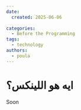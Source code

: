 ```yaml
---
date:
  created: 2025-06-06
  
categories:
  - Before the Programming  
tags:
  - technology
authors:
  - poula      
---
```

# ايه هو اللينكس؟



<!-- more -->

Soon
